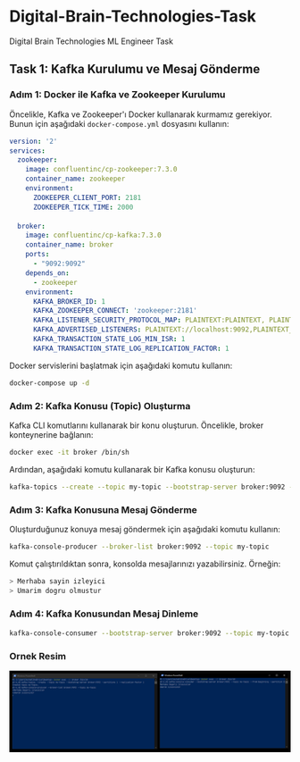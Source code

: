 # Digital-Brain-Technologies-Task

Digital Brain Technologies ML Engineer Task

## Task 1: Kafka Kurulumu ve Mesaj Gönderme

### Adım 1: Docker ile Kafka ve Zookeeper Kurulumu

Öncelikle, Kafka ve Zookeeper'ı Docker kullanarak kurmamız gerekiyor. Bunun için aşağıdaki `docker-compose.yml` dosyasını kullanın:

```yaml
version: '2'
services:
  zookeeper:
    image: confluentinc/cp-zookeeper:7.3.0
    container_name: zookeeper
    environment:
      ZOOKEEPER_CLIENT_PORT: 2181
      ZOOKEEPER_TICK_TIME: 2000

  broker:
    image: confluentinc/cp-kafka:7.3.0
    container_name: broker
    ports:
      - "9092:9092"
    depends_on:
      - zookeeper
    environment:
      KAFKA_BROKER_ID: 1 
      KAFKA_ZOOKEEPER_CONNECT: 'zookeeper:2181'
      KAFKA_LISTENER_SECURITY_PROTOCOL_MAP: PLAINTEXT:PLAINTEXT, PLAINTEXT_INTERNAL:PLAINTEXT
      KAFKA_ADVERTISED_LISTENERS: PLAINTEXT://localhost:9092,PLAINTEXT_INTERNAL://broker:29092
      KAFKA_TRANSACTION_STATE_LOG_MIN_ISR: 1
      KAFKA_TRANSACTION_STATE_LOG_REPLICATION_FACTOR: 1
```

Docker servislerini başlatmak için aşağıdaki komutu kullanın:

```sh
docker-compose up -d
```

### Adım 2: Kafka Konusu (Topic) Oluşturma

Kafka CLI komutlarını kullanarak bir konu oluşturun. Öncelikle, broker konteynerine bağlanın:

```sh
docker exec -it broker /bin/sh
```

Ardından, aşağıdaki komutu kullanarak bir Kafka konusu oluşturun:

```sh
kafka-topics --create --topic my-topic --bootstrap-server broker:9092 --partitions 1 --replication-factor 1
```

### Adım 3: Kafka Konusuna Mesaj Gönderme

Oluşturduğunuz konuya mesaj göndermek için aşağıdaki komutu kullanın:

```sh
kafka-console-producer --broker-list broker:9092 --topic my-topic
```

Komut çalıştırıldıktan sonra, konsolda mesajlarınızı yazabilirsiniz. Örneğin:

```sh
> Merhaba sayin izleyici
> Umarim dogru olmustur
```

### Adım 4: Kafka Konusundan Mesaj Dinleme

```sh
kafka-console-consumer --bootstrap-server broker:9092 --topic my-topic --from-beginning --partition 0
```

### Ornek Resim

![Program Ciktisi](task_1_png.PNG)
